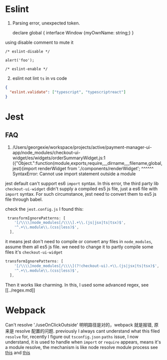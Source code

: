# Eslint

1. Parsing error, unexpected token.

    declare global {
      interface Window {myOwnName: string;}
    }

using disable comment to mute it

    /* eslint-disable */

    alert('foo');

    /* eslint-enable */

2. eslint not lint `ts` in vs code

```json
{
  "eslint.validate": ["typescript", "typescriptreact"]
}
```

# Jest

## FAQ
1. /Users/georgexie/workspace/projects/active/payment-manager-ui-app/node_modules/checkout-ui-widget/es/widgets/orderSummaryWidget.js:1
    ({"Object.<anonymous>":function(module,exports,require,__dirname,__filename,global,jest){import renderWidget from './components/renderWidget';
                                                                                             ^^^^^^
    SyntaxError: Cannot use import statement outside a module

jest default can't support es6 `import` syntax. In this error, the third party lib `checkout-ui-widget` didn't supply a compiled es5 js file, just a es6 file with `import` syntax. For such circumstance, jest need to convert them to es5 js file through babel.

check the `jest.config.js` I found this:
```js
 transformIgnorePatterns: [
    '[/\\\\]node_modules[/\\\\].+\\.(js|jsx|ts|tsx)$',
    '^.+\\.module\\.(css|less)$',
  ],
```
it means jest don't need to compile or convert any files in `node_modules`, assume them all es5 js file. we need to change it to partly compile some files it's `checkout-ui-widget`
```js
transformIgnorePatterns: [
    '[/\\\\]node_modules[/\\\\](?!checkout-ui).+\\.(js|jsx|ts|tsx)$',
    '^.+\\.module\\.(css|less)$',
  ],
```
Then it works like charming.
In this, I used some advanced regex, see [[../regex.md]]

# Webpack

Can't resolve './useOnClickOutside'
明明路径是对的，webpack 就是报错, 原来是 resolve 配置的问题.
previously I always cant understand what this filed `resolve` for, recently I figure out `tsconfig.json` `paths` issue, I now understand, it is used to handle when `import` or `require` appears, means it's a module resolve, the mechanism is like node resolve module process
see [this](https://webpack.docschina.org/configuration/resolve/) and [this](https://webpack.docschina.org/concepts/module-resolution/)
